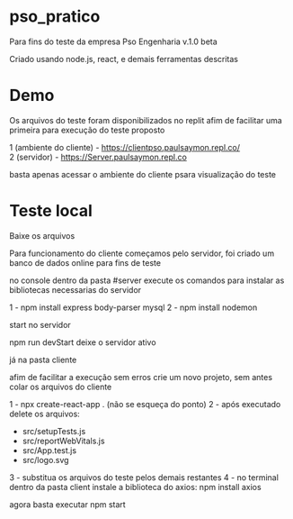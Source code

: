 # pso_pratico
Para fins do teste da empresa Pso Engenharia v.1.0 beta

Criado usando node.js, react, e demais ferramentas descritas

# Demo
Os arquivos do teste foram disponibilizados no replit afim de facilitar uma primeira para execução do teste proposto

1 (ambiente do cliente) - https://clientpso.paulsaymon.repl.co/    
2 (servidor) - https://Server.paulsaymon.repl.co

basta apenas acessar o ambiente do cliente psara visualização do teste

# Teste local

Baixe os arquivos 

Para funcionamento do cliente começamos pelo servidor, foi criado um banco de dados online para fins de teste

no console dentro da pasta #server execute os comandos para instalar as bibliotecas necessarias do servidor

1 - npm install express body-parser mysql
2 - npm install nodemon

start no servidor 

npm run devStart
deixe o servidor ativo

já na pasta cliente

afim de facilitar a execução sem erros crie um novo projeto, sem antes colar os arquivos do cliente

1 - npx create-react-app .  (não se esqueça do ponto)
2 - após executado delete os arquivos:
  * src/setupTests.js
  * src/reportWebVitals.js
  * src/App.test.js
  * src/logo.svg
  
3 - substitua os arquivos do teste pelos demais restantes
4 - no terminal dentro da pasta client instale a biblioteca do axios: 
    npm install axios
    
agora basta executar npm start




